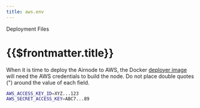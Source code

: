 ```yaml
---
title: aws.env
---
```


<TitleSpan>Deployment Files</TitleSpan>

# {{$frontmatter.title}}

<VersionWarning/>

When it is time to deploy the Airnode to AWS, the Docker [deployer image](../../grp-providers/docker/deployer-image.md) will need the AWS credentials to build the node. Do not place double quotes (") around the value of each field.

```bash
AWS_ACCESS_KEY_ID=XYZ...123
AWS_SECRET_ACCESS_KEY=ABC7...89
```
